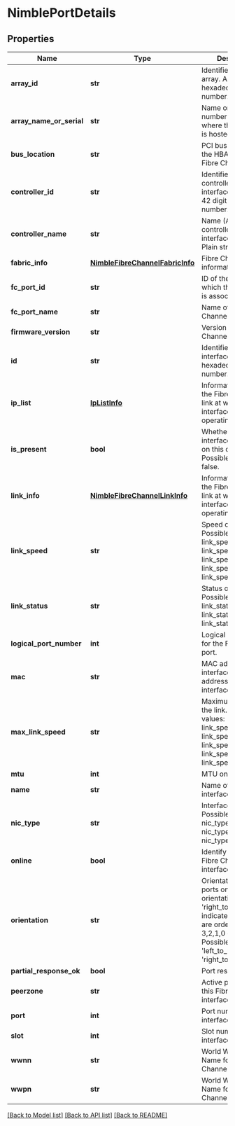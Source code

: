 # NimblePortDetails

## Properties
Name | Type | Description | Notes
------------ | ------------- | ------------- | -------------
**array_id** | **str** | Identifier for the array. A 42 digit hexadecimal number. | [optional] 
**array_name_or_serial** | **str** | Name or serial number of array where the interface is hosted. | [optional] 
**bus_location** | **str** | PCI bus location of the HBA for this Fibre Channel port. | [optional] 
**controller_id** | **str** | Identifier of the controller where the interface is hosted. A 42 digit hexadecimal number. | [optional] 
**controller_name** | **str** | Name (A or B) of the controller where the interface is hosted. Plain string. | [optional] 
**fabric_info** | [**NimbleFibreChannelFabricInfo**](NimbleFibreChannelFabricInfo.md) | Fibre Channel fabric information. | [optional] 
**fc_port_id** | **str** | ID of the port with which the interface is associated. | [optional] 
**fc_port_name** | **str** | Name of Fibre Channel port. | [optional] 
**firmware_version** | **str** | Version of the Fibre Channel firmware. | [optional] 
**id** | **str** | Identifier for the interface. A 42 digit hexadecimal number. | [optional] 
**ip_list** | [**IpListInfo**](IpListInfo.md) | Information about the Fibre Channel link at which interface is operating. | [optional] 
**is_present** | **bool** | Whether this interface is present on this controller. Possible values: true, false. | [optional] 
**link_info** | [**NimbleFibreChannelLinkInfo**](NimbleFibreChannelLinkInfo.md) | Information about the Fibre Channel link at which interface is operating. | [optional] 
**link_speed** | **str** | Speed of the link. Possible values: link_speed_unknown, link_speed_10M, link_speed_100M, link_speed_1000M, link_speed_10000M. | [optional] 
**link_status** | **str** | Status of the link. Possible values: link_status_unknown, link_status_down, link_status_up. | [optional] 
**logical_port_number** | **int** | Logical port number for the Fibre Channel port. | [optional] 
**mac** | **str** | MAC address of the interface. Mac address of an interface. | [optional] 
**max_link_speed** | **str** | Maximum speed of the link. Possible values: link_speed_unknown, link_speed_10M, link_speed_100M, link_speed_1000M, link_speed_10000M. | [optional] 
**mtu** | **int** | MTU on the link. | [optional] 
**name** | **str** | Name of the interface. | [optional] 
**nic_type** | **str** | Interface type. Possible values: nic_type_unknown, nic_type_tp, nic_type_sfp. | [optional] 
**online** | **bool** | Identify whether the Fibre Channel interface is online. | [optional] 
**orientation** | **str** | Orientation of FC ports on a HBA. An orientation of &#39;right_to_left&#39; indicates that ports are ordered as 3,2,1,0 on the slot. Possible values: &#39;left_to_right&#39;, &#39;right_to_left&#39;. | [optional] 
**partial_response_ok** | **bool** | Port response. | [optional] 
**peerzone** | **str** | Active peer zone for this Fibre Channel interface. | [optional] 
**port** | **int** | Port number for this interface. | [optional] 
**slot** | **int** | Slot number for this interface. | [optional] 
**wwnn** | **str** | World Wide Node Name for this Fibre Channel interface. | [optional] 
**wwpn** | **str** | World Wide Port Name for this Fibre Channel interface. | [optional] 

[[Back to Model list]](../README.md#documentation-for-models) [[Back to API list]](../README.md#documentation-for-api-endpoints) [[Back to README]](../README.md)


